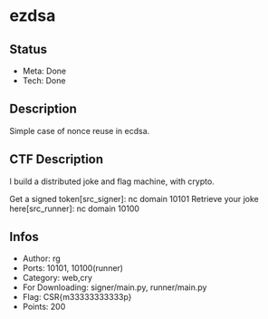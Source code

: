 ezdsa
=========

## Status
* Meta: Done
* Tech: Done

## Description
Simple case of nonce reuse in ecdsa.

## CTF Description
I build a distributed joke and flag machine, with crypto.

Get a signed token[src_signer]: nc domain 10101
Retrieve your joke here[src_runner]: nc domain 10100

## Infos

* Author: rg
* Ports: 10101, 10100(runner)
* Category: web,cry
* For Downloading: signer/main.py, runner/main.py 
* Flag: CSR{m33333333333p}
* Points: 200

